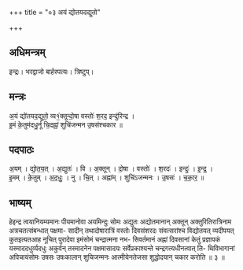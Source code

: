 +++
title = "०३ अयं द्योतयदद्युतो"

+++
## अधिमन्त्रम्
इन्द्रः। भरद्वाजो बार्हस्पत्यः। त्रिष्टुप्।

## मन्त्रः
अ॒यं द्यो॑तयद॒द्युतो॒ व्य१॒॑क्तून्दो॒षा वस्तोः॑ श॒रद॒ इन्दु॑रिन्द्र ।  
इ॒मं के॒तुम॑दधु॒र्नू चि॒दह्नां॒ शुचि॑जन्मन उ॒षस॑श्चकार ॥

## पदपाठः
अ॒यम् । द्यो॒त॒य॒त् । अ॒द्युतः॑ । वि । अ॒क्तून् । दो॒षा । वस्तोः॑ । श॒रदः॑ । इन्दुः॑ । इ॒न्द्र॒ ।  
इ॒मम् । के॒तुम् । अ॒द॒धुः॒ । नु । चि॒त् । अह्ना॑म् । शुचि॑ऽजन्मनः । उ॒षसः॑ । च॒का॒र॒ ॥

## भाष्यम्
हेइन्द्र त्वयानियम्यमानः पीयमानोवा अयमिन्दुः सोमः अद्युतः अद्योतमानान् अक्तून् अक्तुरितिरात्रिनाम अत्रचतत्संबन्धात् पक्षमा- सादीन् तथादोषारात्रिं वस्तोः दिवसंशरदः संवत्सरांश्च विद्योतयत् व्यदीपयत् कुतइत्यतआह नूचित् पुरादेवा इमंसोमं चन्द्रात्मना नभ- सिवर्तमानं अह्नां दिवसानां केतुं प्रज्ञापकं यस्माददधुर्व्यदधुः अकुर्वन् तस्मादनेन पक्षमासादयः सर्वेप्रकाश्यन्ते चन्द्रगत्यधीनत्वात् ति- थिविभागानां अपिचायंसोमः उषसः उषःकालान् शुचिजन्मनः आत्मीयेनतेजसा शुद्धोदयान् चकार करोति ॥ ३ ॥